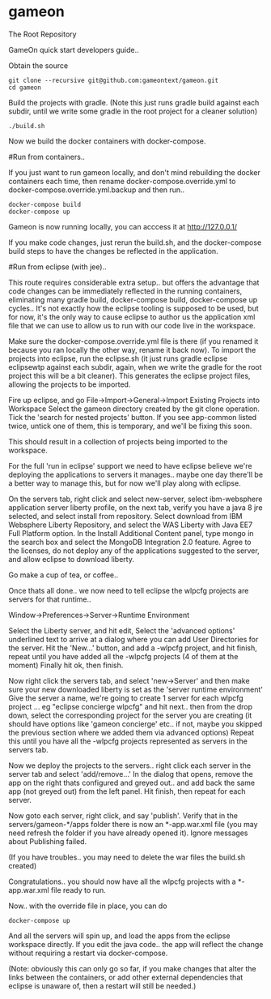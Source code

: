 # gameon
The Root Repository

GameOn quick start developers guide.. 

Obtain the source
```
git clone --recursive git@github.com:gameontext/gameon.git
cd gameon
```

Build the projects with gradle. (Note this just runs gradle build against each subdir, until we write some gradle in the root project for a cleaner solution)
```
./build.sh
```
Now we build the docker containers with docker-compose.

#Run from containers.. 

If you just want to run gameon locally, and don't mind rebuilding the docker containers each time, then rename docker-compose.override.yml to docker-compose.override.yml.backup  and then run.. 

```
docker-compose build
docker-compose up
```

Gameon is now running locally, you can acccess it at http://127.0.0.1/

If you make code changes, just rerun the build.sh, and the docker-compose build steps to have the changes be reflected in the application.

#Run from eclipse (with jee).. 

This route requires considerable extra setup.. but offers the advantage that code changes can be immediately reflected in the running containers, eliminating many gradle build, docker-compose build, docker-compose up cycles.. It's not exactly how the eclipse tooling is supposed to be used, but for now, it's the only way to cause eclipse to author us the application xml file that we can use to allow us to run with our code live in the workspace.

Make sure the docker-compose.override.yml file is there (if you renamed it because you ran locally the other way, rename it back now). 
To import the projects into eclipse, run the eclipse.sh (it just runs gradle eclipse eclipsewtp against each subdir, again, when we write the gradle for the root project this will be a bit cleaner). This generates the eclipse project files, allowing the projects to be imported.

Fire up eclipse, and go File->Import->General->Import Existing Projects into Workspace
Select the gameon directory created by the git clone operation.
Tick the 'search for nested projects' button.
If you see app-common listed twice, untick one of them, this is temporary, and we'll be fixing this soon.

This should result in a collection of projects being imported to the workspace.

For the full 'run in eclipse' support we need to have eclipse believe we're deploying the applications to servers it manages.. maybe one day there'll be a better way to manage this, but for now we'll play along with eclipse.

On the servers tab, right click and select new-server, select ibm-websphere application server liberty profile, on the next tab, verify you have a java 8 jre selected, and select install from repository. Select download from IBM Websphere Liberty Repository, and select the WAS Liberty with Java EE7 Full Platform option. In the Install Additional Content panel, type mongo in the search box and select the MongoDB Integration 2.0 feature. Agree to the licenses, do not deploy any of the applications suggested to the server, and allow eclipse to download liberty.

Go make a cup of tea, or coffee.. 

Once thats all done.. we now need to tell eclipse the wlpcfg projects are servers for that runtime..

Window->Preferences->Server->Runtime Environment

Select the Liberty server, and hit edit, Select the 'advanced options' underlined text to arrive at a dialog where you can add User Directories for the server. Hit the 'New...' button, and add a -wlpcfg project, and hit finish, repeat until you have added all the -wlpcfg projects (4 of them at the moment) Finally hit ok, then finish. 

Now right click the servers tab, and select 'new->Server' and then make sure your new downloaded liberty is set as the 'server runtime environment' Give the server a name, we're going to create 1 server for each wlpcfg project ... eg "eclipse concierge wlpcfg" and hit next.. then from the drop down, select the corresponding project for the server you are creating (it should have options like 'gameon concierge' etc.. if not, maybe you skipped the previous section where we added them via advanced options) Repeat this until you have all the -wlpcfg projects represented as servers in the servers tab.

Now we deploy the projects to the servers.. right click each server in the server tab and select 'add/remove...' In the dialog that opens, remove the app on the right thats configured and greyed out.. and add back the same app (not greyed out) from the left panel. Hit finish, then repeat for each server.

Now goto each server, right click, and say 'publish'. Verify that in the servers/gameon-*/apps folder there is now an *-app.war.xml file (you may need refresh the folder if you have already opened it). Ignore messages about Publishing failed.

(If you have troubles.. you may need to delete the war files the build.sh created)

Congratulations.. you should now have all the wlpcfg projects with a *-app.war.xml file ready to run. 

Now.. with the override file in place, you can do 

```
docker-compose up
```

And all the servers will spin up, and load the apps from the eclipse workspace directly. If you edit the java code.. the app will reflect the change without requiring a restart via docker-compose.

(Note: obviously this can only go so far, if you make changes that alter the links between the containers, or add other external dependencies that eclipse is unaware of, then a restart will still be needed.)













